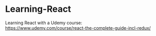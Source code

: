 # Learning-React
Learning React with a Udemy course: https://www.udemy.com/course/react-the-complete-guide-incl-redux/
